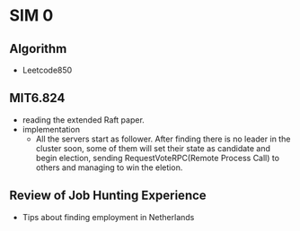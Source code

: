 # SIM 0
## Algorithm
- Leetcode850
## MIT6.824
- reading the extended Raft paper.
- implementation
    - All the servers start as follower. After finding there is no leader in the cluster soon, some of them will set their state as candidate and begin election, sending RequestVoteRPC(Remote Process Call) to others and managing to win the eletion.
## Review of Job Hunting Experience
- Tips about finding employment in Netherlands